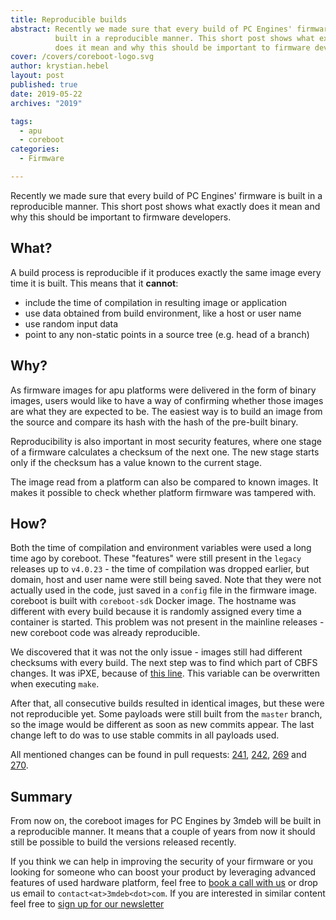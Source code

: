 ```yaml
---
title: Reproducible builds
abstract: Recently we made sure that every build of PC Engines' firmware is
          built in a reproducible manner. This short post shows what exactly
          does it mean and why this should be important to firmware developers.
cover: /covers/coreboot-logo.svg
author: krystian.hebel
layout: post
published: true
date: 2019-05-22
archives: "2019"

tags:
  - apu
  - coreboot
categories:
  - Firmware

---
```


Recently we made sure that every build of PC Engines' firmware is built in a
reproducible manner. This short post shows what exactly does it mean and why
this should be important to firmware developers.

## What?

A build process is reproducible if it produces exactly the same image every time
it is built. This means that it **cannot**:

- include the time of compilation in resulting image or application
- use data obtained from build environment, like a host or user name
- use random input data
- point to any non-static points in a source tree (e.g. head of a branch)

## Why?

As firmware images for apu platforms were delivered in the form of binary
images, users would like to have a way of confirming whether those images are
what they are expected to be. The easiest way is to build an image from the
source and compare its hash with the hash of the pre-built binary.

Reproducibility is also important in most security features, where one stage of
a firmware calculates a checksum of the next one. The new stage starts only if
the checksum has a value known to the current stage.

The image read from a platform can also be compared to known images. It makes it
possible to check whether platform firmware was tampered with.

## How?

Both the time of compilation and environment variables were used a long time ago
by coreboot. These "features" were still present in the `legacy` releases up to
`v4.0.23` - the time of compilation was dropped earlier, but domain, host and
user name were still being saved. Note that they were not actually used in the
code, just saved in a `config` file in the firmware image. coreboot is built
with `coreboot-sdk` Docker image. The hostname was different with every build
because it is randomly assigned every time a container is started. This problem
was not present in the mainline releases - new coreboot code was already
reproducible.

We discovered that it was not the only issue - images still had different
checksums with every build. The next step was to find which part of CBFS
changes. It was iPXE, because of
[this line](https://git.ipxe.org/ipxe.git/blob/fd6d1f4660a37d75acba1c64e2e5f137307bbc31:/src/Makefile.housekeeping#l1144).
This variable can be overwritten when executing `make`.

After that, all consecutive builds resulted in identical images, but these were
not reproducible yet. Some payloads were still built from the `master` branch,
so the image would be different as soon as new commits appear. The last change
left to do was to use stable commits in all payloads used.

All mentioned changes can be found in pull requests:
[241](https://github.com/pcengines/coreboot/pull/241),
[242](https://github.com/pcengines/coreboot/pull/242),
[269](https://github.com/pcengines/coreboot/pull/269) and
[270](https://github.com/pcengines/coreboot/pull/270).

## Summary

From now on, the coreboot images for PC Engines by 3mdeb will be built in a
reproducible manner. It means that a couple of years from now it should still be
possible to build the versions released recently.

If you think we can help in improving the security of your firmware or you
looking for someone who can boost your product by leveraging advanced features
of used hardware platform, feel free to
[book a call with us](https://cloud.3mdeb.com/index.php/apps/calendar/appointment/n7T65toSaD9t) or
drop us email to `contact<at>3mdeb<dot>com`. If you are interested in similar
content feel free to [sign up for our newsletter](https://3mdeb.com/subscribe/3mdeb_newsletter.html)
